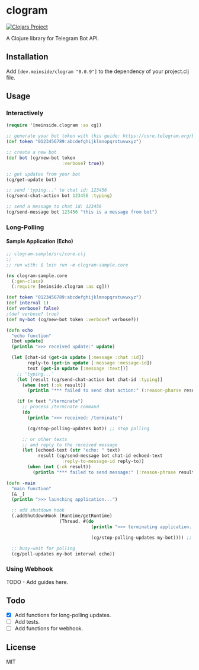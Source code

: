 # clogram

[![Clojars Project](https://img.shields.io/clojars/v/dev.meinside/clogram.svg)](https://clojars.org/dev.meinside/clogram)

A Clojure library for Telegram Bot API.

## Installation

Add `[dev.meinside/clogram "0.0.9"]` to the dependency of your project.clj file.

## Usage

### Interactively

```clojure
(require '[meinside.clogram :as cg])

;; generate your bot token with this guide: https://core.telegram.org/bots#3-how-do-i-create-a-bot
(def token "0123456789:abcdefghijklmnopqrstuvwxyz")

;; create a new bot
(def bot (cg/new-bot token
                     :verbose? true))

;; get updates from your bot
(cg/get-update bot)

;; send 'typing...' to chat id: 123456
(cg/send-chat-action bot 123456 :typing)

;; send a message to chat id: 123456
(cg/send-message bot 123456 "this is a message from bot")
```

### Long-Polling

#### Sample Application (Echo)

```clojure
;; clogram-sample/src/core.clj
;;
;; run with: $ lein run -m clogram-sample.core

(ns clogram-sample.core
  (:gen-class)
  (:require [meinside.clogram :as cg]))

(def token "0123456789:abcdefghijklmnopqrstuvwxyz")
(def interval 1)
(def verbose? false)
;(def verbose? true)
(def my-bot (cg/new-bot token :verbose? verbose?))

(defn echo
  "echo function"
  [bot update]
  (println ">>> received update:" update)

  (let [chat-id (get-in update [:message :chat :id])
        reply-to (get-in update [:message :message-id])
        text (get-in update [:message :text])]
    ;; 'typing...'
    (let [result (cg/send-chat-action bot chat-id :typing)]
      (when (not (:ok result))
        (println "*** failed to send chat action:" (:reason-pharse result))))

    (if (= text "/terminate")
      ;; process /terminate command
      (do
        (println ">>> received: /terminate")

        (cg/stop-polling-updates bot)) ;; stop polling

      ;; or other texts
      ;; and reply to the received message
      (let [echoed-text (str "echo: " text)
            result (cg/send-message bot chat-id echoed-text
                     :reply-to-message-id reply-to)]
        (when (not (:ok result))
          (println "*** failed to send message:" (:reason-phrase result)))))))

(defn -main
  "main function"
  [& _]
  (println ">>> launching application...")

  ;; add shutdown hook
  (.addShutdownHook (Runtime/getRuntime)
                    (Thread. #(do
                                (println ">>> terminating application...")

                                (cg/stop-polling-updates my-bot)))) ;; stop polling

  ;; busy-wait for polling
  (cg/poll-updates my-bot interval echo))

```

### Using Webhook

TODO - Add guides here.

## Todo

- [x] Add functions for long-polling updates.
- [ ] Add tests.
- [ ] Add functions for webhook.

## License

MIT

